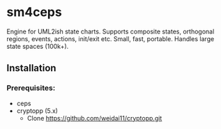 # sm4ceps
Engine for UML2ish state charts. Supports composite states, orthogonal regions, events, actions, init/exit etc. Small, fast, portable. Handles large state spaces (100k+).

## Installation

### Prerequisites:
* ceps
* cryptopp (5.x)
  * Clone https://github.com/weidai11/cryptopp.git
  
